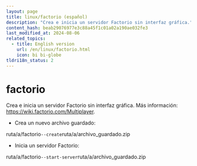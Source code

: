 ```yaml
---
layout: page
title: linux/factorio (español)
description: "Crea e inicia un servidor Factorio sin interfaz gráfica."
content_hash: beab29076977e3c88a45f1c01a02a190ae032fe3
last_modified_at: 2024-08-06
related_topics:
  - title: English version
    url: /en/linux/factorio.html
    icon: bi bi-globe
tldri18n_status: 2
---
```

# factorio

Crea e inicia un servidor Factorio sin interfaz gráfica.
Más información: <https://wiki.factorio.com/Multiplayer>.

- Crea un nuevo archivo guardado:

<span class="tldr-var badge badge-pill bg-dark-lm bg-white-dm text-white-lm text-dark-dm font-weight-bold">ruta/a/factorio</span>` --create `<span class="tldr-var badge badge-pill bg-dark-lm bg-white-dm text-white-lm text-dark-dm font-weight-bold">ruta/a/archivo_guardado.zip</span>

- Inicia un servidor Factorio:

<span class="tldr-var badge badge-pill bg-dark-lm bg-white-dm text-white-lm text-dark-dm font-weight-bold">ruta/a/factorio</span>` --start-server `<span class="tldr-var badge badge-pill bg-dark-lm bg-white-dm text-white-lm text-dark-dm font-weight-bold">ruta/a/archivo_guardado.zip</span>
